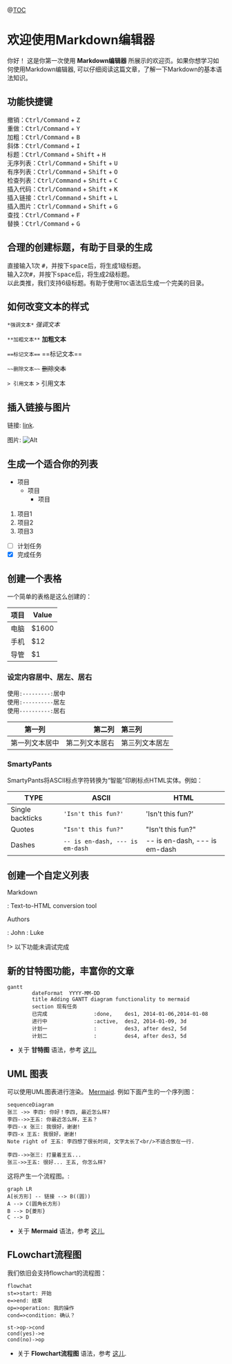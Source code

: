 @[TOC](这里写自定义目录标题)

# 欢迎使用Markdown编辑器

你好！ 这是你第一次使用 **Markdown编辑器** 所展示的欢迎页。如果你想学习如何使用Markdown编辑器, 可以仔细阅读这篇文章，了解一下Markdown的基本语法知识。


 [^1]: [mermaid语法说明](https://mermaidjs.github.io/)

## 功能快捷键

撤销：<kbd>Ctrl/Command</kbd> + <kbd>Z</kbd> <br>
重做：<kbd>Ctrl/Command</kbd> + <kbd>Y</kbd> <br>
加粗：<kbd>Ctrl/Command</kbd> + <kbd>B</kbd> <br>
斜体：<kbd>Ctrl/Command</kbd> + <kbd>I</kbd> <br>
标题：<kbd>Ctrl/Command</kbd> + <kbd>Shift</kbd> + <kbd>H</kbd> <br>
无序列表：<kbd>Ctrl/Command</kbd> + <kbd>Shift</kbd> + <kbd>U</kbd> <br>
有序列表：<kbd>Ctrl/Command</kbd> + <kbd>Shift</kbd> + <kbd>O</kbd> <br>
检查列表：<kbd>Ctrl/Command</kbd> + <kbd>Shift</kbd> + <kbd>C</kbd> <br>
插入代码：<kbd>Ctrl/Command</kbd> + <kbd>Shift</kbd> + <kbd>K</kbd> <br>
插入链接：<kbd>Ctrl/Command</kbd> + <kbd>Shift</kbd> + <kbd>L</kbd> <br>
插入图片：<kbd>Ctrl/Command</kbd> + <kbd>Shift</kbd> + <kbd>G</kbd> <br>
查找：<kbd>Ctrl/Command</kbd> + <kbd>F</kbd> <br>
替换：<kbd>Ctrl/Command</kbd> + <kbd>G</kbd> <br>

## 合理的创建标题，有助于目录的生成

直接输入1次 <kbd>#</kbd>，并按下<kbd>space</kbd>后，将生成1级标题。 <br>
输入2次<kbd>#</kbd>，并按下<kbd>space</kbd>后，将生成2级标题。 <br>
以此类推，我们支持6级标题。有助于使用`TOC`语法后生成一个完美的目录。 <br>

## 如何改变文本的样式

`*强调文本*` _强调文本_

`**加粗文本**` __加粗文本__

`==标记文本==` ==标记文本==

`~~删除文本~~` ~~删除文本~~

`> 引用文本` > 引用文本

## 插入链接与图片

链接: [link](https://www.csdn.net/).

图片: ![Alt](https://imgconvert.csdnimg.cn/aHR0cHM6Ly9hdmF0YXIuY3Nkbi5uZXQvNy83L0IvMV9yYWxmX2h4MTYzY29tLmpwZw)



## 生成一个适合你的列表

- 项目
  - 项目
    - 项目

1. 项目1
2. 项目2
3. 项目3

- [ ] 计划任务
- [x] 完成任务

## 创建一个表格
一个简单的表格是这么创建的：

项目     | Value
-------- | -----
电脑  | $1600
手机  | $12
导管  | $1

### 设定内容居中、居左、居右
使用`:---------:`居中 <br>
使用`:----------`居左 <br>
使用`----------:`居右 <br>

| 第一列       | 第二列         | 第三列        |
|:-----------:| -------------:|:-------------|
| 第一列文本居中 | 第二列文本居右  | 第三列文本居左 |

### SmartyPants
SmartyPants将ASCII标点字符转换为“智能”印刷标点HTML实体。例如：

|    TYPE   |ASCII                          |HTML
|----------------|-------------------------------|-----------------------------|
|Single backticks|`'Isn't this fun?'`            |'Isn't this fun?'            |
|Quotes          |`"Isn't this fun?"`            |"Isn't this fun?"            |
|Dashes          |`-- is en-dash, --- is em-dash`|-- is en-dash, --- is em-dash|

## 创建一个自定义列表
Markdown

:  Text-to-HTML conversion tool

Authors

:  John
:  Luke


!> 以下功能未调试完成

## 新的甘特图功能，丰富你的文章

```mermaid
gantt
        dateFormat  YYYY-MM-DD
        title Adding GANTT diagram functionality to mermaid
        section 现有任务
        已完成               :done,    des1, 2014-01-06,2014-01-08
        进行中               :active,  des2, 2014-01-09, 3d
        计划一               :         des3, after des2, 5d
        计划二               :         des4, after des3, 5d
```
- 关于 **甘特图** 语法，参考 [这儿][2],

## UML 图表

可以使用UML图表进行渲染。 [Mermaid](https://mermaidjs.github.io/). 例如下面产生的一个序列图：

```mermaid
sequenceDiagram
张三 ->> 李四: 你好！李四, 最近怎么样?
李四-->>王五: 你最近怎么样，王五？
李四--x 张三: 我很好，谢谢!
李四-x 王五: 我很好，谢谢!
Note right of 王五: 李四想了很长时间, 文字太长了<br/>不适合放在一行.

李四-->>张三: 打量着王五...
张三->>王五: 很好... 王五, 你怎么样?
```

这将产生一个流程图。:

```mermaid
graph LR
A[长方形] -- 链接 --> B((圆))
A --> C(圆角长方形)
B --> D{菱形}
C --> D
```

- 关于 **Mermaid** 语法，参考 [这儿][3],

## FLowchart流程图

我们依旧会支持flowchart的流程图：
```mermaid
flowchat
st=>start: 开始
e=>end: 结束
op=>operation: 我的操作
cond=>condition: 确认？

st->op->cond
cond(yes)->e
cond(no)->op
```

- 关于 **Flowchart流程图** 语法，参考 [这儿][4].


 [1]: http://meta.math.stackexchange.com/questions/5020/mathjax-basic-tutorial-and-quick-reference
 [2]: https://mermaidjs.github.io/
 [3]: https://mermaidjs.github.io/
 [4]: http://adrai.github.io/flowchart.js/